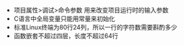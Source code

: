 - 项目属性>调试>命令参数 用来改变项目运行时的输入参数
- C语言中全局变量只能用常量来初始化
- 标准Linux终端为80行24列，所以一行的字符数需要斟酌多少
- 函数嵌套不超过四层，长度不超过64行
